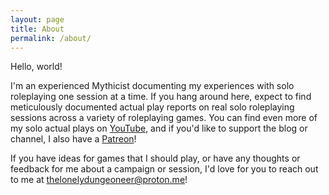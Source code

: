 ```yaml
---
layout: page
title: About
permalink: /about/
---
```


Hello, world!

I'm an experienced Mythicist documenting my experiences with solo roleplaying one session at a time. If you hang around here, expect to find meticulously documented actual play reports on real solo roleplaying sessions across a variety of roleplaying games. You can find even more of my solo actual plays on [YouTube](https://www.youtube.com/channel/@TheLonelyDungeoneer), and if you'd like to support the blog or channel, I also have a [Patreon](https://www.patreon.com/TheLonelyDungeoneer)!

If you have ideas for games that I should play, or have any thoughts or feedback for me about a campaign or session, I'd love for you to reach out to me at [thelonelydungeoneer@proton.me](mailto:thelonelydungeoneer@proton.me)!